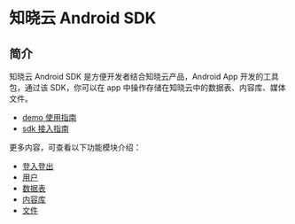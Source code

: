 # 知晓云 Android SDK

## 简介

知晓云 Android SDK 是方便开发者结合知晓云产品，Android App 开发的工具包，通过该 SDK，你可以在 app 中操作存储在知晓云中的数据表、内容库、媒体文件。

- [demo 使用指南](./demo.md)
- [sdk 接入指南](./install.md)

更多内容，可查看以下功能模块介绍：

* [登入登出](./auth.md)
* [用户](./user.md)
* [数据表](./schema/README.md)
* [内容库](./content/README.md)
* [文件](./file/README.md)
